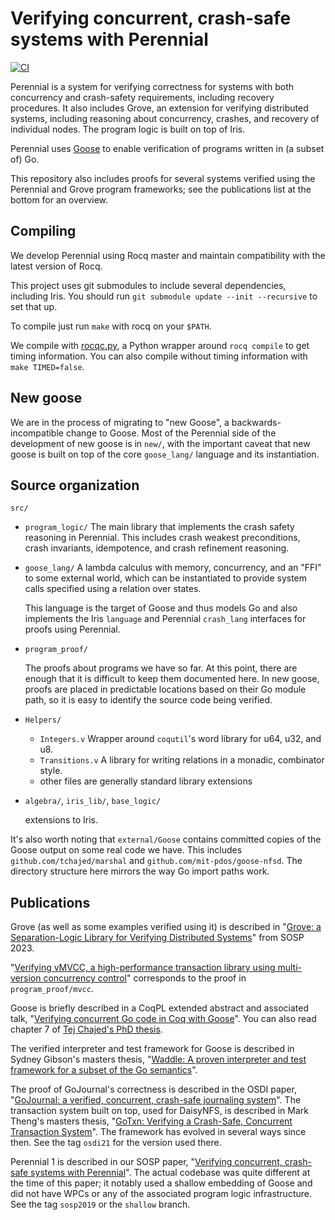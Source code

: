 # Verifying concurrent, crash-safe systems with Perennial

[![CI](https://github.com/mit-pdos/perennial/actions/workflows/ci.yml/badge.svg)](https://github.com/mit-pdos/perennial/actions/workflows/ci.yml)

Perennial is a system for verifying correctness for systems with both
concurrency and crash-safety requirements, including recovery procedures. It
also includes Grove, an extension for verifying distributed systems, including
reasoning about concurrency, crashes, and recovery of individual nodes. The
program logic is built on top of Iris.

Perennial uses [Goose](https://github.com/goose-lang/goose) to enable verification
of programs written in (a subset of) Go.

This repository also includes proofs for several systems verified using the
Perennial and Grove program frameworks; see the publications list at the bottom for
an overview.

## Compiling

We develop Perennial using Rocq master and maintain compatibility with the
latest version of Rocq.

This project uses git submodules to include several dependencies, including
Iris. You should run `git submodule update --init --recursive` to set that up.

To compile just run `make` with rocq on your `$PATH`.

We compile with [rocqc.py](etc/rocqc.py), a Python wrapper around `rocq compile`
to get timing information. You can also compile without timing information with
`make TIMED=false`.

## New goose

We are in the process of migrating to "new Goose", a backwards-incompatible
change to Goose. Most of the Perennial side of the development of new goose is
in `new/`, with the important caveat that new goose is built on top of the core
`goose_lang/` language and its instantiation.

## Source organization

`src/`

- `program_logic/`
  The main library that implements the crash safety reasoning in Perennial. This
  includes crash weakest preconditions, crash invariants, idempotence, and crash
  refinement reasoning.

- `goose_lang/`
  A lambda calculus with memory, concurrency, and an "FFI" to some external
  world, which can be instantiated to provide system calls specified using a
  relation over states.

  This language is the target of Goose and thus models Go and also implements
  the Iris `language` and Perennial `crash_lang` interfaces for proofs using
  Perennial.

- `program_proof/`

  The proofs about programs we have so far. At this point, there are enough that
  it is difficult to keep them documented here. In new goose, proofs are placed
  in predictable locations based on their Go module path, so it is easy to
  identify the source code being verified.

- `Helpers/`

  - `Integers.v`
    Wrapper around `coqutil`'s word library for u64, u32, and u8.
  - `Transitions.v`
    A library for writing relations in a monadic, combinator style.
  - other files are generally standard library extensions

- `algebra/`, `iris_lib/`, `base_logic/`

  extensions to Iris.

It's also worth noting that `external/Goose` contains committed copies of the
Goose output on some real code we have. This includes
`github.com/tchajed/marshal` and `github.com/mit-pdos/goose-nfsd`. The directory
structure here mirrors the way Go import paths work.

## Publications

Grove (as well as some examples verified using it) is described in "[Grove: a
Separation-Logic Library for Verifying Distributed
Systems](https://pdos.csail.mit.edu/papers/grove:sosp23.pdf)" from SOSP 2023.

"[Verifying vMVCC, a high-performance transaction library
using multi-version concurrency
control](https://pdos.csail.mit.edu/papers/vmvcc:osdi23.pdf)" corresponds to the
proof in `program_proof/mvcc`.

Goose is briefly described in a CoqPL extended abstract and associated talk,
"[Verifying concurrent Go code in Coq with
Goose](https://www.chajed.io/papers/goose:coqpl2020.pdf)". You can also read
chapter 7 of [Tej
Chajed's PhD thesis](https://www.chajed.io/papers/tchajed-thesis.pdf).

The verified interpreter and test framework for Goose is described in Sydney
Gibson's masters thesis, "[Waddle: A proven interpreter and test framework for a
subset of the Go
semantics](https://pdos.csail.mit.edu/papers/gibsons-meng.pdf)".

The proof of GoJournal's correctness is described in the OSDI paper,
"[GoJournal: a verified, concurrent, crash-safe journaling
system](https://www.chajed.io/papers/gojournal:osdi2021.pdf)". The transaction
system built on top, used for DaisyNFS, is described in Mark Theng's masters
thesis, "[GoTxn: Verifying a Crash-Safe, Concurrent Transaction
System](https://pdos.csail.mit.edu/papers/mtheng-meng.pdf)". The framework has
evolved in several ways since then. See the tag `osdi21` for the version used
there.

Perennial 1 is described in our SOSP paper, "[Verifying concurrent, crash-safe
systems with Perennial](https://www.chajed.io/papers/perennial:sosp2019.pdf)".
The actual codebase was quite different at the time of this paper; it notably
used a shallow embedding of Goose and did not have WPCs or any of the associated
program logic infrastructure. See the tag `sosp2019` or the `shallow` branch.
